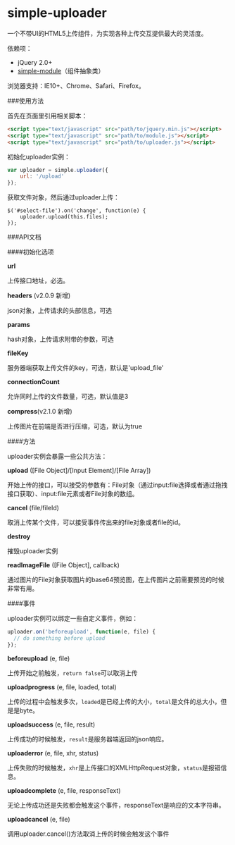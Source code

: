simple-uploader
===============

一个不带UI的HTML5上传组件，为实现各种上传交互提供最大的灵活度。

依赖项：
* jQuery 2.0+
* [simple-module](https://github.com/mycolorway/simple-module)（组件抽象类）

浏览器支持：IE10+、Chrome、Safari、Firefox。

###使用方法

首先在页面里引用相关脚本：

```html
<script type="text/javascript" src="path/to/jquery.min.js"></script>
<script type="text/javascript" src="path/to/module.js"></script>
<script type="text/javascript" src="path/to/uploader.js"></script>

```

初始化uploader实例：

```js
var uploader = simple.uploader({
    url: '/upload'
});

```

获取文件对象，然后通过uploader上传：

```
$('#select-file').on('change', function(e) {
    uploader.upload(this.files);
});
```

###API文档

####初始化选项

__url__

上传接口地址，必选。

__headers__ (v2.0.9 新增)

json对象，上传请求的头部信息，可选

__params__

hash对象，上传请求附带的参数，可选

__fileKey__

服务器端获取上传文件的key，可选，默认是'upload_file'

__connectionCount__

允许同时上传的文件数量，可选，默认值是3

__compress__(v2.1.0 新增)

上传图片在前端是否进行压缩，可选，默认为true

####方法

uploader实例会暴露一些公共方法：

__upload__ ([File Object]/[Input Element]/[File Array])

开始上传的接口，可以接受的参数有：File对象（通过input:file选择或者通过拖拽接口获取）、input:file元素或者File对象的数组。

__cancel__ (file/fileId)

取消上传某个文件，可以接受事件传出来的file对象或者file的id。

__destroy__

摧毁uploader实例

__readImageFile__ ([File Object], callback)

通过图片的File对象获取图片的base64预览图，在上传图片之前需要预览的时候非常有用。

####事件

uploader实例可以绑定一些自定义事件，例如：

```js
uploader.on('beforeupload', function(e, file) {
  // do something before upload
});
```

__beforeupload__ (e, file)

上传开始之前触发，`return false`可以取消上传

__uploadprogress__ (e, file, loaded, total)

上传的过程中会触发多次，`loaded`是已经上传的大小，`total`是文件的总大小，但是是byte。

__uploadsuccess__ (e, file, result)

上传成功的时候触发，`result`是服务器端返回的json响应。

__uploaderror__ (e, file, xhr, status)

上传失败的时候触发，`xhr`是上传接口的XMLHttpRequest对象，`status`是报错信息。

__uploadcomplete__ (e, file, responseText)

无论上传成功还是失败都会触发这个事件，responseText是响应的文本字符串。

__uploadcancel__ (e, file)

调用uploader.cancel()方法取消上传的时候会触发这个事件
